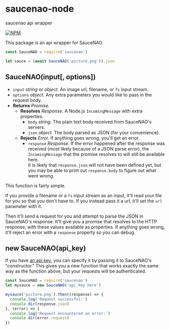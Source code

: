 # saucenao-node
saucenao api wrapper

[![NPM](https://nodei.co/npm/saucenao.png?mini=true)](https://nodei.co/npm/saucenao/)

This package is an api wrapper for SauceNAO.

```js
const SauceNAO = require('saucenao')

let sauce = (await SauceNAO('picture.png')).json
```

## SauceNAO(input[, options])
* `input` *string or object.* An image url, filename, or `fs` input stream.
* `options` *object.* Any extra parameters you would like to pass in the request body.
* **Returns** *Promise.*
  * **Resolves** *Response.* A Node.js `IncomingMessage` with extra properties.
    * `body` *string.* The plain text body received from SauceNAO's servers.
    * `json` *object.* The body parsed as JSON (for your convenience).
  * **Rejects** *Error.* If anything goes wrong, you'll get an error.
    * `response` *Response.* If the error happened after the response was received (most likely because of a JSON parse error), the `IncomingMessage` that the promise resolves to will still be available here.  
    It is likely that `response.json` will not have been defined yet, but you may be able to print out `response.body` to figure out what went wrong.

This function is fairly simple.

If you provide a filename or a `fs` input stream as an input, it'll read your file for you so that you don't have to. If you instead pass it a url, it'll set the `url` parameter with it.

Then it'll send a request for you and attempt to parse the JSON in SauceNAO's response. It'll give you a promise that resolves to the HTTP response, with these values available as properties. If anything goes wrong, it'll reject an error with a `response` property so you can debug.


## new SauceNAO(api_key)
If you have [an api key](https://saucenao.com/user.php?page=search-api), you can specify it by passing it to SauceNAO's "constructor." This gives you a new function that works exactly the same way as the function above, but your requests will be authenticated.

```js
const SauceNAO = require('saucenao')
let mysauce = new SauceNAO('api_key here')

mysauce('picture.png').then((response) => {
  console.log('Request successful:')
  console.dir(response.json)
}, (error) => {
  console.log('Request encountered an error:')
  console.dir(error.request)
})
```
